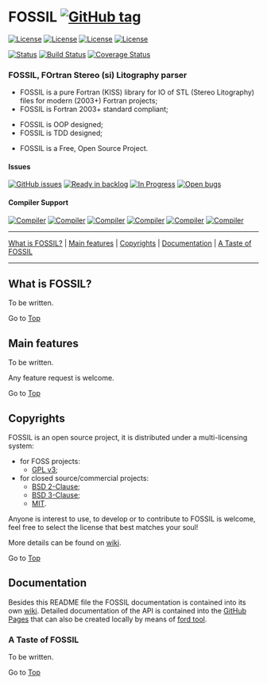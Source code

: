 <a name="top"></a>

# FOSSIL [![GitHub tag](https://img.shields.io/github/tag/szaghi/FOSSIL.svg)]()

[![License](https://img.shields.io/badge/license-GNU%20GeneraL%20Public%20License%20v3%20,%20GPLv3-blue.svg)]()
[![License](https://img.shields.io/badge/license-BSD2-red.svg)]()
[![License](https://img.shields.io/badge/license-BSD3-red.svg)]()
[![License](https://img.shields.io/badge/license-MIT-red.svg)]()

[![Status](https://img.shields.io/badge/status-stable-brightgreen.svg)]()
[![Build Status](https://travis-ci.org/szaghi/FOSSIL.svg?branch=master)](https://travis-ci.org/szaghi/FOSSIL)
[![Coverage Status](https://img.shields.io/codecov/c/github/szaghi/FOSSIL.svg)](http://codecov.io/github/szaghi/FOSSIL?branch=master)

### FOSSIL, FOrtran Stereo (si) Litography parser

+ FOSSIL is a pure Fortran (KISS) library for IO of STL (Stereo Litography) files for modern (2003+) Fortran projects;
+ FOSSIL is Fortran 2003+ standard compliant;
- FOSSIL is OOP designed;
- FOSSIL is TDD designed;
+ FOSSIL is a Free, Open Source Project.

#### Issues
[![GitHub issues](https://img.shields.io/github/issues/szaghi/FOSSIL.svg)]()
[![Ready in backlog](https://badge.waffle.io/szaghi/FOSSIL.png?label=ready&title=Ready)](https://waffle.io/szaghi/FOSSIL)
[![In Progress](https://badge.waffle.io/szaghi/FOSSIL.png?label=in%20progress&title=In%20Progress)](https://waffle.io/szaghi/FOSSIL)
[![Open bugs](https://badge.waffle.io/szaghi/FOSSIL.png?label=bug&title=Open%20Bugs)](https://waffle.io/szaghi/FOSSIL)

#### Compiler Support

[![Compiler](https://img.shields.io/badge/GNU-v5.3.0+-orange.svg)]()
[![Compiler](https://img.shields.io/badge/Intel-v16.x+-brightgreen.svg)]()
[![Compiler](https://img.shields.io/badge/IBM%20XL-not%20tested-yellow.svg)]()
[![Compiler](https://img.shields.io/badge/g95-not%20tested-yellow.svg)]()
[![Compiler](https://img.shields.io/badge/NAG-not%20tested-yellow.svg)]()
[![Compiler](https://img.shields.io/badge/PGI-not%20tested-yellow.svg)]()

---

[What is FOSSIL?](#what-is-fossil?) | [Main features](#main-features) | [Copyrights](#copyrights) | [Documentation](#documentation) | [A Taste of FOSSIL](#a-taste-of-fossil)

---

## What is FOSSIL?

To be written.

Go to [Top](#top)

## Main features

To be written.

Any feature request is welcome.

Go to [Top](#top)

## Copyrights

FOSSIL is an open source project, it is distributed under a multi-licensing system:

+ for FOSS projects:
  - [GPL v3](http://www.gnu.org/licenses/gpl-3.0.html);
+ for closed source/commercial projects:
  - [BSD 2-Clause](http://opensource.org/licenses/BSD-2-Clause);
  - [BSD 3-Clause](http://opensource.org/licenses/BSD-3-Clause);
  - [MIT](http://opensource.org/licenses/MIT).

Anyone is interest to use, to develop or to contribute to FOSSIL is welcome, feel free to select the license that best matches your soul!

More details can be found on [wiki](https://github.com/szaghi/FOSSIL/wiki/Copyrights).

Go to [Top](#top)

## Documentation

Besides this README file the FOSSIL documentation is contained into its own [wiki](https://github.com/szaghi/FOSSIL/wiki). Detailed documentation of the API is contained into the [GitHub Pages](http://szaghi.github.io/FOSSIL/index.html) that can also be created locally by means of [ford tool](https://github.com/cmacmackin/ford).

### A Taste of FOSSIL

To be written.

Go to [Top](#top)
